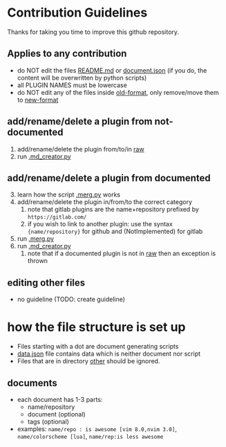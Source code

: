 # Contribution Guidelines
Thanks for taking you time to improve this github repository.
## Applies to any contribution
* do NOT edit the files [README.md](README.md) or [document.json](document.json)
 (if you do, the content will be overwritten by python scripts)
* all PLUGIN NAMES must be lowercase
* do NOT edit any of the files inside [old-format](document/old-format), only remove/move them to [new-format](document/new-format)
## add/rename/delete a plugin from not-documented
1. add/rename/delete the plugin from/to/in [raw](raw)
2. run [.md_creator.py](.md_creator.py)
## add/rename/delete a plugin from documented
3. learn how the script [.merg.py](document/.merg.py) works
4. add/rename/delete the plugin in/from/to the correct category
    1. note that gitlab plugins are the name+repository prefixed by `https://gitlab.com/`
    2. if you wish to link to another plugin: use the syntax `{name/repository}` for github and (NotImplemented) for gitlab
5. run [.merg.py](document/.merg.py)
6. run [.md_creator.py](.md_creator.py)
    1. note that if a documented plugin is not in [raw](raw) then an exception is thrown
## editing other files
* no guideline (TODO: create guideline)
# how the file structure is set up
* Files starting with a dot are document generating scripts
* [data.json](data.json) file contains data which is neither document nor script
* Files that are in directory [other](other) should be ignored.
## documents
* each document has 1-3 parts:
    * name/repository
    * document (optional)
    * tags (optional)
* examples: `name/repo : is awesome [vim 8.0,nvim 3.0]`, `name/colorscheme [lua]`, `name/rep:is less awesome`
